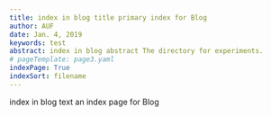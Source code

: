 ```yaml
---
title: index in blog title primary index for Blog 
author: AUF
date: Jan. 4, 2019
keywords: test
abstract: index in blog abstract The directory for experiments.
# pageTemplate: page3.yaml
indexPage: True 
indexSort: filename
---
```


index in blog text an index page for Blog 




